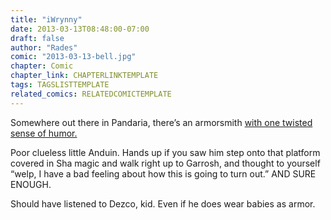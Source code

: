 ```yaml
---
title: "iWrynny"
date: 2013-03-13T08:48:00-07:00
draft: false
author: "Rades"
comic: "2013-03-13-bell.jpg"
chapter: Comic
chapter_link: CHAPTERLINKTEMPLATE
tags: TAGSLISTTEMPLATE
related_comics: RELATEDCOMICTEMPLATE
---
```


Somewhere out there in Pandaria, there’s an armorsmith [with one twisted sense of humor.](https://bnetcmsus-a.akamaihd.net/cms/gallery/3DOU3Y2R8EL31361843411675.jpg)


Poor clueless little Anduin. Hands up if you saw him step onto that platform covered in Sha magic and walk right up to Garrosh, and thought to yourself “welp, I have a bad feeling about how this is going to turn out.” AND SURE ENOUGH. 


Should have listened to Dezco, kid. Even if he does wear babies as armor.

